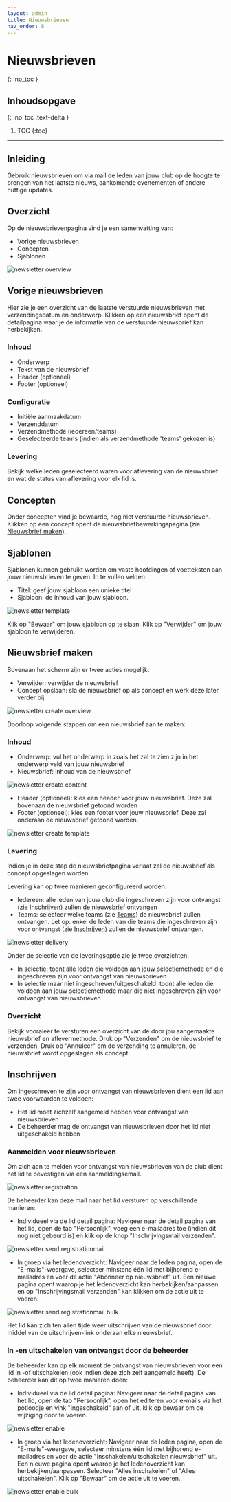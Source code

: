 ```yaml
---
layout: admin
title: Nieuwsbrieven
nav_order: 8
---
```


# Nieuwsbrieven
{: .no_toc }

## Inhoudsopgave
{: .no_toc .text-delta }

1. TOC
{:toc}

---
## Inleiding
Gebruik nieuwsbrieven om via mail de leden van jouw club op de hoogte te brengen van het laatste nieuws, aankomende evenementen of andere nuttige updates.

## Overzicht 
Op de nieuwsbrievenpagina vind je een samenvatting van:
- Vorige nieuwsbrieven
- Concepten
- Sjablonen

![newsletter overview](/assets/images/newsletter_overview.png)

## Vorige nieuwsbrieven

Hier zie je een overzicht van de laatste verstuurde nieuwsbrieven met verzendingsdatum en onderwerp. Klikken op een nieuwsbrief opent de detailpagina waar je de informatie van de verstuurde nieuwsbrief
kan herbekijken.

### Inhoud

- Onderwerp
- Tekst van de nieuwsbrief
- Header (optioneel)
- Footer (optioneel)

### Configuratie

- Initiële aanmaakdatum
- Verzenddatum
- Verzendmethode (iedereen/teams)
- Geselecteerde teams (indien als verzendmethode 'teams' gekozen is)

### Levering
Bekijk welke leden geselecteerd waren voor aflevering van de nieuwsbrief en wat de status van aflevering voor elk lid is.

## Concepten

Onder concepten vind je bewaarde, nog niet verstuurde nieuwsbrieven. Klikken op een concept opent de nieuwsbriefbewerkingspagina (zie [Nieuwsbrief maken](#nieuwsbrief-maken)).

## Sjablonen

Sjablonen kunnen gebruikt worden om vaste hoofdingen of voetteksten aan jouw nieuwsbrieven te geven.
In te vullen velden:

- Titel: geef jouw sjabloon een unieke titel 
- Sjabloon: de inhoud van jouw sjabloon.

![newsletter template](/assets/images/newsletter_template.png)

Klik op "Bewaar" om jouw sjabloon op te slaan. Klik op "Verwijder" om jouw sjabloon te verwijderen.

## Nieuwsbrief maken

Bovenaan het scherm zijn er twee acties mogelijk:
- Verwijder: verwijder de nieuwsbrief
- Concept opslaan: sla de nieuwsbrief op als concept en werk deze later verder bij.

![newsletter create overview](/assets/images/newsletter_create_top.png)

Doorloop volgende stappen om een nieuwsbrief aan te maken:

### Inhoud

- Onderwerp: vul het onderwerp in zoals het zal te zien zijn in het onderwerp veld van jouw nieuwsbrief
- Nieuwsbrief: inhoud van de nieuwsbrief

![newsletter create content](/assets/images/newsletter_create_content.png)

- Header (optioneel): kies een header voor jouw nieuwsbrief. Deze zal bovenaan de nieuwsbrief getoond worden
- Footer (optioneel): kies een footer voor jouw nieuwsbrief. Deze zal onderaan de nieuwsbrief getoond worden.

![newsletter create template](/assets/images/newsletter_create_template.png)

### Levering

Indien je in deze stap de nieuwsbriefpagina verlaat zal de nieuwsbrief als concept opgeslagen worden.

Levering kan op twee manieren geconfigureerd worden:
- Iedereen: alle leden van jouw club die ingeschreven zijn voor ontvangst (zie [Inschrijven](#inschrijven)) zullen de nieuwsbrief ontvangen
- Teams: selecteer welke teams (zie [Teams](settings.md#teams)) de nieuwsbrief zullen ontvangen. Let op: enkel de leden van die teams die ingeschreven zijn voor ontvangst 
(zie [Inschrijven](#inschrijven)) zullen de nieuwsbrief ontvangen.

![newsletter delivery](/assets/images/newsletter_delivery.png)

Onder de selectie van de leveringsoptie zie je twee overzichten:
- In selectie: toont alle leden die voldoen aan jouw selectiemethode en die ingeschreven zijn voor ontvangst van nieuwsbrieven
- In selectie maar niet ingeschreven/uitgeschakeld: toont alle leden die voldoen aan jouw selectiemethode maar die niet ingeschreven zijn voor ontvangst van nieuwsbrieven

### Overzicht

Bekijk vooraleer te versturen een overzicht van de door jou aangemaakte nieuwsbrief en aflevermethode. Druk op "Verzenden" om de nieuwsbrief te verzenden. 
Druk op "Annuleer" om de verzending te annuleren, de nieuwsbrief wordt opgeslagen als concept.

## Inschrijven

Om ingeschreven te zijn voor ontvangst van nieuwsbrieven dient een lid aan twee voorwaarden te voldoen:
- Het lid moet zichzelf aangemeld hebben voor ontvangst van nieuwsbrieven
- De beheerder mag de ontvangst van nieuwsbrieven door het lid niet uitgeschakeld hebben

### Aanmelden voor nieuwsbrieven
Om zich aan te melden voor ontvangst van nieuwsbrieven van de club dient het lid te bevestigen via een aanmeldingsemail. 

![newsletter registration](/assets/images/newsletter_registration.png)

De beheerder kan deze mail naar het lid versturen op verschillende manieren:

- Individueel via de lid detail pagina:
Navigeer naar de detail pagina van het lid, open de tab "Persoonlijk", voeg een e-mailadres toe (indien dit nog niet gebeurd is) en klik op de knop "Inschrijvingsmail verzenden".

![newsletter send registrationmail](/assets/images/newsletter_sendregistration.png)

- In groep via het ledenoverzicht:
Navigeer naar de leden pagina, open de "E-mails"-weergave, selecteer minstens één lid met bijhorend e-mailadres en voer de actie "Abonneer op nieuwsbrief" uit. Een nieuwe pagina opent waarop
je het ledenoverzicht kan herbekijken/aanpassen en op "Inschrijvingsmail verzenden" kan klikken om de actie uit te voeren.

![newsletter send registrationmail bulk](/assets/images/newsletter_sendregistration_mass.png)

Het lid kan zich ten allen tijde weer uitschrijven van de nieuwsbrief door middel van de uitschrijven-link onderaan elke nieuwsbrief.

### In -en uitschakelen van ontvangst door de beheerder
De beheerder kan op elk moment de ontvangst van nieuwsbrieven voor een lid in -of uitschakelen (ook indien deze zich zelf aangemeld heeft). De beheerder kan dit op twee manieren doen:

- Individueel via de lid detail pagina:
Navigeer naar de detail pagina van het lid, open de tab "Persoonlijk", open het editeren voor e-mails via het potloodje en vink "ingeschakeld" aan of uit, klik op bewaar om de 
wijziging door te voeren.

![newsletter enable](/assets/images/newsletter_enable.png)

- In groep via het ledenoverzicht:
Navigeer naar de leden pagina, open de "E-mails"-weergave, selecteer minstens één lid met bijhorend e-mailadres en voer de actie "Inschakelen/uitschakelen nieuwsbrief" uit. 
Een nieuwe pagina opent waarop je het ledenoverzicht kan herbekijken/aanpassen. Selecteer "Alles inschakelen" of "Alles uitschakelen". Klik op "Bewaar" om de actie uit te voeren.

![newsletter enable bulk](/assets/images/newsletter_enable_mass.png)

